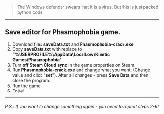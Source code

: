 > The Windows defender swears that it is a virus. But this is just packed python code.
------------------------------------------------------------------------------------------------
Save editor for Phasmophobia game.
------------------------------------------------------------------------------------------------
1. Download files **saveData.txt** and **Phasmophobia-crack.exe**
2. Copy **saveData.txt** with replace to **"%USERPROFILE%\AppData\LocalLow\Kinetic Games\Phasmophobia\"**
3. Turn **off Steam Cloud sync** in the game properties on Steam.
4. Run **Phasmophobia-crack.exe** and change what you want. (Change value and click "**set**"). After all changes - press **Save Data** and then close the program.
5. Run the game.
6. Enjoy!
------------------------------------------------------------------------------------------------
 
###### P.S.: If you want to change something again - you need to repeat steps 2-6!
